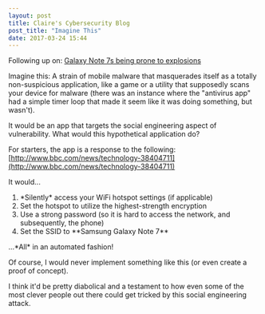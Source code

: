 ```yaml
---
layout: post
title: Claire's Cybersecurity Blog
post_title: "Imagine This"
date: 2017-03-24 15:44
---
```


Following up on: [Galaxy Note 7s being prone to explosions](http://www.inquisitr.com/3803471/samsung-galaxy-note-7-explosions-reasons-found/)


Imagine this: A strain of mobile malware that masquerades itself as a totally non-suspicious application, 
like a game or a utility that supposedly scans your device for malware (there was an instance where the "antivirus app"
had a simple timer loop that made it seem like it was doing something, but wasn't).

It would be an app that targets the social engineering aspect of vulnerability.
What would this hypothetical application do?


For starters, the app is a response to the following: [http://www.bbc.com/news/technology-38404711](http://www.bbc.com/news/technology-38404711)

It would...
<ol>
<li> *Silently* access your WiFi hotspot settings (if applicable)</li>

<li> Set the hotspot to utilize the highest-strength encryption</li>

<li> Use a strong password (so it is hard to access the network, and subsequently, the phone)</li>

<li> Set the SSID to **Samsung Galaxy Note 7**</li>
</ol>
...*All* in an automated fashion!

Of course, I would never implement something like this (or even create a proof of concept).

I think it'd be pretty diabolical and a testament to how even some of the most clever people out there could get tricked by this social engineering attack.
